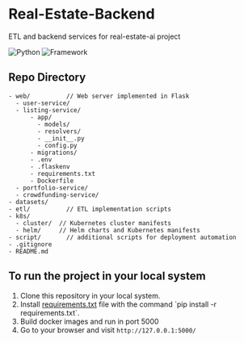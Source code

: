 # Real-Estate-Backend
ETL and backend services for real-estate-ai project

![Python](https://img.shields.io/badge/Python-3.9-blueviolet)
![Framework](https://img.shields.io/badge/Framework-Flask-red)

## Repo Directory
```
- web/          // Web server implemented in Flask
  - user-service/
  - listing-service/
      - app/
        - models/
        - resolvers/
        - __init__.py
        - config.py
      - migrations/
      - .env
      - .flaskenv
      - requirements.txt
      - Dockerfile
  - portfolio-service/
  - crowdfunding-service/
- datasets/
- etl/          // ETL implementation scripts
- k8s/
  - cluster/  // Kubernetes cluster manifests
  - helm/     // Helm charts and Kubernetes manifests
- script/       // additional scripts for deployment automation
- .gitignore
- README.md
```
## To run the project in your local system

1. Clone this repository in your local system.
2. Install [requirements.txt]([https://github.com/yugu-yg/rest-api-in-flask/blob/master/requirements.txt](https://github.com/Shoptaki/real-estate-be/blob/main/requirements.txt)) file with the command `pip install -r requirements.txt`.
3. Build docker images and run in port 5000
4. Go to your browser and visit `http://127.0.0.1:5000/`
